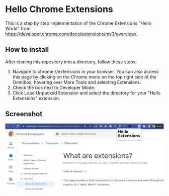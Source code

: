 # Hello Chrome Extensions
This is a step by step implementation of the Chrome Extensions "Hello World" from https://developer.chrome.com/docs/extensions/mv3/overview/.

## How to install
After cloning this repository into a directory, follow these steps:
1. Navigate to chrome://extensions in your browser. You can also access this page by clicking on the Chrome menu on the top right side of the Omnibox, hovering over More Tools and selecting Extensions.
1. Check the box next to Developer Mode.
1. Click Load Unpacked Extension and select the directory for your "Hello Extensions" extension.

## Screenshot
<kbd>![](docs/preview.png)</kbd>
